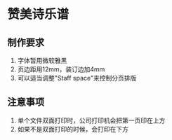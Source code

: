 # 赞美诗乐谱

## 制作要求
1. 字体暂用微软雅黑
2. 页边距用12mm，装订边加4mm
3. 可以适当调整"Staff space"来控制分页排版

## 注意事项
1. 单个文件双面打印时，公司打印机会把第一页印在上方
2. 如果不是双面打印的时候，会打印在下方
